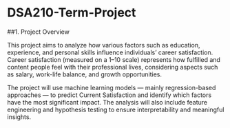 # DSA210-Term-Project
##1. Project Overview

This project aims to analyze how various factors such as education, experience, and personal skills influence individuals’ career satisfaction.
Career satisfaction (measured on a 1–10 scale) represents how fulfilled and content people feel with their professional lives, considering aspects such as salary, work-life balance, and growth opportunities.

The project will use machine learning models — mainly regression-based approaches — to predict Current Satisfaction and identify which factors have the most significant impact.
The analysis will also include feature engineering and hypothesis testing to ensure interpretability and meaningful insights.
